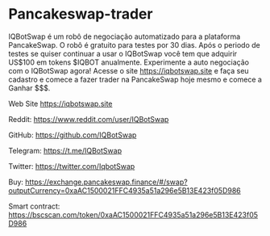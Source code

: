 # Pancakeswap-trader
IQBotSwap é um robô de negociação automatizado para a plataforma PancakeSwap. O robô é gratuito para testes por 30 dias. Após o periodo de testes se quiser continuar a usar o IQBotSwap você tem que adquirir US$100 em tokens $IQBOT anualmente.
Experimente a auto negociação com o IQBotSwap agora!
Acesse o site https://iqbotswap.site e faça seu cadastro e comece a fazer trader na PancakeSwap hoje mesmo e comece a Ganhar $$$.

Web Site https://iqbotswap.site

Reddit: https://www.reddit.com/user/IQBotSwap

GitHub: https://github.com/IQBotSwap

Telegram: https://t.me/IQBotSwap

Twitter: https://twitter.com/IqbotSwap

Buy: https://exchange.pancakeswap.finance/#/swap?outputCurrency=0xaAC1500021FFC4935a51a296e5B13E423f05D986

Smart contract: https://bscscan.com/token/0xaAC1500021FFC4935a51a296e5B13E423f05D986
